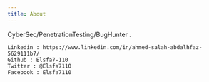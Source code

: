 ```yaml
---
title: About
---
```


CyberSec/PenetrationTesting/BugHunter .

    Linkedin : https://www.linkedin.com/in/ahmed-salah-abdalhfaz-5629111b7/
    Github : Elsfa7-110
    Twitter : @Elsfa7110
    Facebook : Elsfa7110
